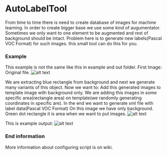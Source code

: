 # AutoLabelTool

From time to time there is need to create database of images for machine learning. In order to create bigger base we use
some kind of augumentator. Sometimes we only want to one element to be augmented and rest of background should be intact.
Problem here is to generate new labels(Pascal VOC Format) for such images. this small tool can do this for you.

### Example
This example is not the same like this in example and out folder.
First Image:
Original file.
![alt text](https://github.com/KeramKeram/AutoLabelTool/original.png)

We are extracting blue rectangle from background and next we generate many variants of this object. Now we want to:
Add this generated images to template image with background only. We are adding this images in some specific 
area(rectangle area) on template(we randomly generating coordinates in specific are). In the end we want to generate xml
file with label data(Pascal VOC Format)
On this image we have only background. Green dot rectangle it is area when we want to put images.
![alt text](https://github.com/KeramKeram/AutoLabelTool/background.png)

This is example output:
![alt text](https://github.com/KeramKeram/AutoLabelTool/example_out.png)

### End information
More information about configuring script is on wiki.